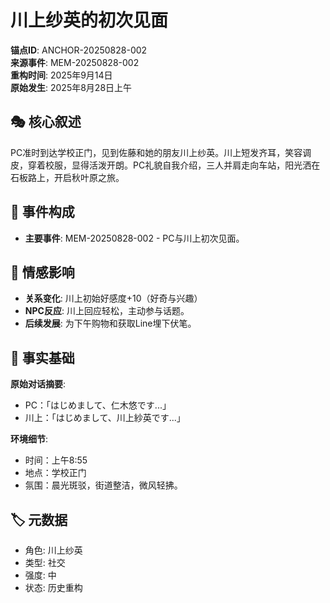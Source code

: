 # 川上纱英的初次见面

**锚点ID**: ANCHOR-20250828-002  
**来源事件**: MEM-20250828-002  
**重构时间**: 2025年9月14日  
**原始发生**: 2025年8月28日上午

## 🎭 核心叙述
PC准时到达学校正门，见到佐藤和她的朋友川上纱英。川上短发齐耳，笑容调皮，穿着校服，显得活泼开朗。PC礼貌自我介绍，三人并肩走向车站，阳光洒在石板路上，开启秋叶原之旅。

## 🔗 事件构成
- **主要事件**: MEM-20250828-002 - PC与川上初次见面。

## 💫 情感影响
- **关系变化**: 川上初始好感度+10（好奇与兴趣）
- **NPC反应**: 川上回应轻松，主动参与话题。
- **后续发展**: 为下午购物和获取Line埋下伏笔。

## 📝 事实基础
**原始对话摘要**:
- PC：「はじめまして、仁木悠です...」
- 川上：「はじめまして、川上紗英です...」

**环境细节**:
- 时间：上午8:55
- 地点：学校正门
- 氛围：晨光斑驳，街道整洁，微风轻拂。

## 🏷️ 元数据
- 角色: 川上纱英
- 类型: 社交
- 强度: 中
- 状态: 历史重构
